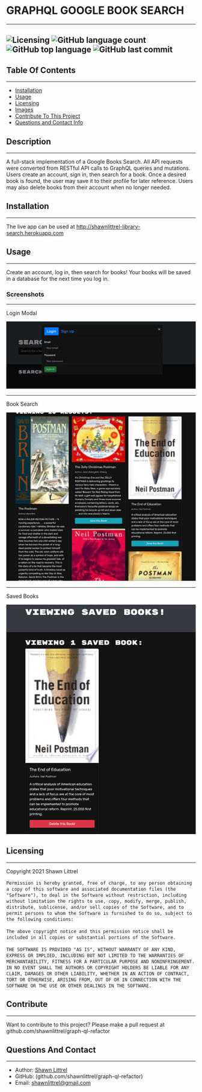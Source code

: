 # GRAPHQL GOOGLE BOOK SEARCH
---
    
    
![Licensing](https://img.shields.io/github/license/shawnlittrel/graph-ql-refactor)   ![GitHub language count](https://img.shields.io/github/languages/count/shawnlittrel/graph-ql-refactor)   ![GitHub top language](https://img.shields.io/github/languages/top/shawnlittrel/graph-ql-refactor)            ![GitHub last commit](https://img.shields.io/github/last-commit/shawnlittrel/graph-ql-refactor)
---


    
## Table Of Contents
---
* [Installation](#installation)
* [Usage](#usage)
* [Licensing](#licensing)
* [Images](#screenshots)
* [Contribute To This Project](#contribute)
* [Questions and Contact Info](#questions-and-contact)

    
## Description
---
A full-stack implementation of a Google Books Search.  All API requests were converted from RESTful API calls to GraphQL queries and mutations.  Users create an account, sign in, then search for a book.  Once a desired book is found, the user may save it to their profile for later reference.  Users may also delete books from their account when no longer needed.
    

    
## Installation
---
The live app can be used at http://shawnlittrel-library-search.herokuapp.com


    
## Usage
---
Create an account, log in, then search for books!  Your books will be  saved in a database for the next time you log in.

### Screenshots
---
Login Modal


![Login Modal](/assets/images/loginModal.JPG)

---
Book Search



![Book Search](/assets/images/bookSearch.JPG)

---
Saved Books



![Saved Books](/assets/images/savedBooks.JPG)


    
    
## Licensing
---
Copyright 2021 Shawn Littrel 
    
    Permission is hereby granted, free of charge, to any person obtaining a copy of this software and associated documentation files (the "Software"), to deal in the Software without restriction, including without limitation the rights to use, copy, modify, merge, publish, distribute, sublicense, and/or sell copies of the Software, and to permit persons to whom the Software is furnished to do so, subject to the following conditions:  
        
    The above copyright notice and this permission notice shall be included in all copies or substantial portions of the Software. 
        
    THE SOFTWARE IS PROVIDED "AS IS", WITHOUT WARRANTY OF ANY KIND, EXPRESS OR IMPLIED, INCLUDING BUT NOT LIMITED TO THE WARRANTIES OF MERCHANTABILITY, FITNESS FOR A PARTICULAR PURPOSE AND NONINFRINGEMENT. IN NO EVENT SHALL THE AUTHORS OR COPYRIGHT HOLDERS BE LIABLE FOR ANY CLAIM, DAMAGES OR OTHER LIABILITY, WHETHER IN AN ACTION OF CONTRACT, TORT OR OTHERWISE, ARISING FROM, OUT OF OR IN CONNECTION WITH THE SOFTWARE OR THE USE OR OTHER DEALINGS IN THE SOFTWARE.


    
    
    
## Contribute
---
Want to contribute to this project?  Please make a pull request at github.com/shawnlittrel/graph-ql-refactor


    
## Questions And Contact
---
* Author: [Shawn Littrel](www.github.com/shawnlittrel)
* GitHub: (github.com/shawnlittrel/graph-ql-refactor)
* Email: shawnlittrel@gmail.com